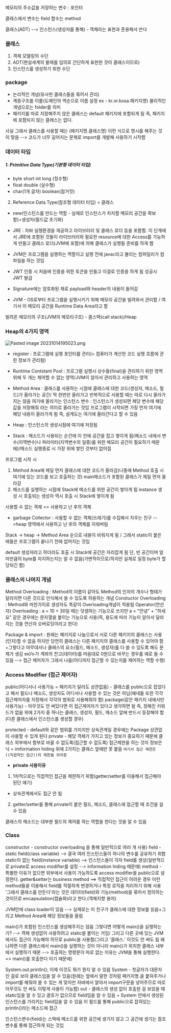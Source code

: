 메모리의 주소값을 저장하는 변수 : 포인터

클래스에서
변수는 field
함수는 method

클래스(ADT) --> 인스턴스(생성자를 통해) - 객체라는 표현과 혼용해서 쓴다

### 클래스
1. 객체 모델링의 수단
2. ADT(현실세계의 물체를 임의로 간단하게 표현한 것이 클래스이므로)
3. 인스턴스를 생성하기 위한 수단

### package
- 논리적인 개념(유사한 클래스들을 묶어서 관리)
- 계층구조를 이룸(도메인의 역순으로 이름 설정 ex - kr.or.kosa.패키지명) 물리적인 개념으로는 folder를 의미
- 패키지를 따로 지정해주지 않은 클래스는 default 패키지에 포함되게 됨 즉, 패키지에 포함되지 않는 클래스는 없다.

사실 그래서 클래스를 사용할 때는 (패키지명.클래스명) 이런 식으로 명시를 해주는 것이 맞음 --> 코드가 너무 길어지는 문제로 import를 개발해 사용하기 시작함


### 데이터 타입
##### 1. Primitive Data Type(기본형 데이터 타입) 
- byte short int long (정수형)
- float double (실수형)
- char(1개 글자) boolean(참거짓)
2. Reference Data Type(참조형 데이터 타입) = 클래스

- new(인스턴스를 만드는 역할 - 실제로 인스턴스가 차지할 메모리 공간을 확보함)+생성자(필드값 초기화)

- JRE : 자바 실행환경을 제공하고 라이브러리 및 클래스 로더 등을 포함함. 이 단계에서 JRE에 포함된 것들이 라이브러리와 필요한 resource에 대한 Access를 가능하게 만들고 클래스 로더(JVM에 포함)에 의해 클래스가 실행될 준비를 하게 함
- JVM은 프로그램을 실행하는 역할이고 실행 전에 javac라고 불리는 컴파일러가 컴파일을 하는 것임
- JWT 인증 시 처음에 인증을 위한 토큰을 만들고 이걸로 인증을 하게 됨 성공시 JWT 발급
- Signature에는 암호화된 채로 payload와 header의 내용이 들어감

- JVM - OS로부터 프로그램을 실행시키기 위해 메모리 공간을 빌려와서 관리함 / 여기서 이 메모리 공간을 Runtime Data Area라고 함

빌려온 메모리의 구조(JVM의 메모리구조) - 콜스택(call stack)/Heap

### Heap의 4가지 영역
![Pasted image 20231014195023.png](Concept/README_resources/)
- register : 프로그램에 실행 포인터를 관리(= 컴퓨터가 계산한 코드 실행 흐름에 관한 정보가 관리됨)
- Runtime Contstant Pool : 프로그램 실행시 상수들(final)을 관리하기 위한 영역
위에 두 개는 제어할 수 없는 영역/JVM이 알아서 관리하고 사용하는 영역

- Method Area : 클래스를 사용하는 시점에 클래스에 대한 코드(생성자, 메소드, 필드)가 올라가는 공간/ 딱 한번만 올라가고 반복적으로 사용할 때는 따로 다시 올라가지는 않음
여기에 올라가는 인스턴스 변수 : 인스턴스가 생성되면 해당 변수에 해당 값을 저장해줘 라는 의미로 올라가는 것임 프로그램이 시작되면 가장 먼저 여기에 해당 내용이 올라가게 됨 즉, 설계도는 여기에 올라간다고 할 수 있음
- Heap : 인스턴스의 생성시점에 여기에 저장됨
- Stack : 메소드가 사용되는 순간에 이 안에 공간을 잡고 쌓이게 됨(메소드 내에서 변수(지역변수)나 파라미터(지역변수의 일종)를 위한 메모리 공간이 필요하기 때문에)/메소드 실행종료 시 가장 위에 쌓인 것부터 없어짐

프로그램 시작 시 
1. Method Area에 제일 먼저 클래스에 대한 코드가 올라감(나중에 Method 호출 시 여기에 있는 코드를 보고 호출하는 것) main메소드가 포함된 클래스가 제일 먼저 올라감
2. 메소드를 실행하는 시점에 Stack에 메소드를 위한 공간이 쌓이게 됨 instance 생성 시 호출되는 생성자 역시 호출 시 Stack에 쌓이게 됨

사용할 수 없는 객체 => 사용하고 난 후의 객체
- garbage Collector : 사용할 수 없는 객체(쓰레기)를 수집해서 치우는 친구 -->heap 영역에서 사용하고 난 후의 객체를 지워버림

Stack -> heap -> Method Area 순으로 내용이 비워지게 됨 / 그래서 static이 붙은 애들은 프로그램이 끝나기 전에 없어지는 것임

default 생성자라고 하더라도 호출 시 Stack에 공간은 자리잡게 됨 단, 빈 공간이며 얼마만큼의 byte를 차지하는지는 알 수 없음(가변적이므로/하지만 실제로 일정 byte가 할당되긴 함)

### 클래스의 나머지 개념
Method Overloading : Method의 이름이 같아도 Method의 인자의 개수나 형태가 달라지면 다른 것으로 인식해서 쓸 수 있도록 허용하는 개념 
Constuctor Overloading : Method와 마찬가지로 생성자도 똑같이 Overloading개념이 적용됨
Operator(연산자) Overloading : a = 10 + 30일 때는 덧셈하는 기능으로 쓰지만 a = "안녕" + "하세요" 같은 경우에는 문자열을 붙이는 기능으로 사용(즉, 용도에 따라 기능이 알아서 달라지는 것을 연산자 오버로딩이라고 한다)

Package & import : 원래는 패키지로 나눔으로서 서로 다른 패키지의 클래스는 사용(인지)할 수 없음 
하지만 당연히 클래스는 다른 패키지의 클래스를 사용할 수 있어야 함
+그렇다고 아무데서나 클래스의 요소(필드, 메소드, 생성자)를 다 쓸 수 있도록 해도 문제가 생김
ex)누가 계좌의 잔고(데이터)를 마음대로 0원으로 바꾸는 경우를 예로 들 수 있음
--> 접근 제어자가 그래서 나옴(어디까지 접근할 수 있는지를 제어하는 역할 수행)

### Access Modifier (접근 제어자) 
public(어디서나 사용가능 = 패키지가 달라도 상관없음) - 클래스를 public으로 잡았다고 해서 필드나 메소드, 생성자도 어디서나 사용할 수 있는 것은 아님(얘네들 또한 각각 접근제어자를 지정해서 각각의 범위로 사용해줘야 함)
package(같은 패키지 내에서만 사용가능) - 아무것도 안 써있다면 이 접근제어자가 있다고 생각하면 됨 즉, 정해진 키워드가 없음
위에 2가지 중 하나는 클래스, 생성자, 필드, 메소드 앞에 반드시 등장해야 함(다른 클래스에서 인스턴스를 생성할 경우)

protected - default와 같은 범위를 가지지만 상속관계일 경우에는 Package 상관없이 사용할 수 있게 된다
private - 해당 객체가 가지고 있는 정보가 중요하기 때문에 클래스 외부에서 함부로 바꿀 수 없도록(접근할 수 없도록) 접근제한을 하는 것이 정보은닉 = imformation hiding 
위에 2가지는 클래스 앞에만 못 붙음 `여기서 접근 제한은 ((직접적인 접근))의 제한을 의미함`
- **private 사용이유**
1. 1차적으로는 직접적인 접근을 제한하기 위함(getter/setter를 이용해서 접근해야 된단 얘기)
+ 상속관계에서도 접근 안 됨
2. getter/setter를 통해 private이 붙은 필드, 메소드, 클래스에 접근할 때 조건을 걸 수 있음

클래스의 메소드는 대부분 필드의 제어를 하는 역할을 한다는 것을 알 수 있음

### Class
constructor - constructor overloading 을 통해 일반적으로 여러 개 사용)
field - static field(class variable) --> 결국 여러 인스턴스들이 하나의 변수를 공유하기 위함
         static이 없는 field(instance variable) --> 인스턴스들이 각자 field를 생성(일반적으로          private로 access modifier를 설정 --> information hiding 때문에)
method - 특별한 이유가 없으면 외부에서 사용이 가능하도록 access modifier을 public으로 설정한다.
getter&setter는 business method ==> 직접적인 접근이 어려운 경우 이런 method들을 이용해서 field를 적절하게 변경하거나 특정 로직을 처리하기 위해 사용
'그래서 클래스를 만든다'라는 것은 데이터(field)와 기능(method)을 묶어서 정의하는 것이므로
encapsulation(캡슐화)라고 한다.(객체지향 용어)

JVM안에 class loader이 있음
--> 실제로는 이 친구가 클래스에 대한 정보를 읽음+그리고 Method Area에 해당 정보들을 올림

main()가 포함된 인스턴스를 생성해주지는 않음 그렇다면 어떻게 main()을 실행하는가?
--> 객체 생성없이 사용하려고 static을 붙이는 거임/ 그리고 다른 곳에 있는 JVM에서도 접근이 가능해야 하므로 public을 사용함(그리고 '클래스.' 이것도 안 써도 됨 왜냐하면 다른 클래스에서 main()을 실행하는 것이 아니라 main()가 위치한 클래스 내부에서 실행하기 때문 --> 호출하는 명령문이 따로 없는 이유는 JVM을 통해 실행한다. => main()를 호출한다 이기 때문에)

System.out.println(); 이제 이것도 뭐가 뭔지 알 수 있음
System - 첫글자가 대문자인 걸로 보아 클래스임을 알 수 있음(원래는 앞에서 말한 것처럼 패키지명.을 붙혀주거나 import를 해줘야 쓸 수 있는 게 맞지만 자바에서 알아서 import구문을 넣어주므로 따로 아무것도 안 써도 이렇게 사용이 가능함)
out - 클래스의 생성 없이 호출된 걸 보았을 때 static임을 알 수 있고 괄호가 없으므로 field임을 알 수 있음 + System 안에서 생성된 인스턴스를 가리키는 field임을 알 수 있음
이 필드를 통해 public으로 잡혀있는 println()라는 메소드에 접근

인스턴스변수(field)는 스텍에 메소드를 위한 공간에 생기지 않고 그 공간에 생기는 참조변수를 통해 접근하게 되는 것임
